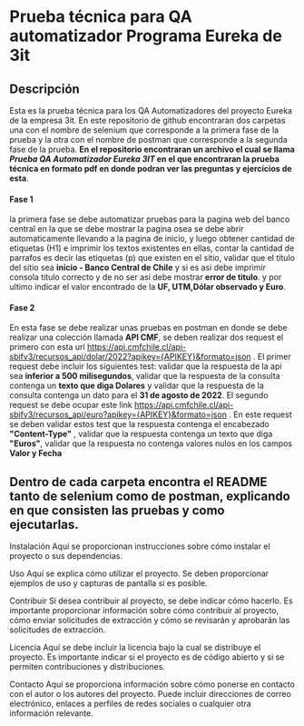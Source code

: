 # Prueba técnica para QA automatizador Programa Eureka de 3it

## Descripción
Esta es la prueba técnica para los QA Automatizadores del proyecto Eureka de la empresa 3it. En este repositorio de github encontraran dos carpetas una con el nombre de selenium que corresponde a la primera fase de la prueba y la otra con el nombre de postman que corresponde a la segunda fase de la prueba.
**En el repositorio encontraran un archivo el cual se llama *Prueba QA Automatizador Eureka 3IT* en el que encontraran la prueba técnica en formato pdf en donde podran ver las preguntas y ejercicios de esta**.

#### Fase 1
la primera fase se debe automatizar pruebas para la pagina web del banco central en la que se debe mostrar la pagina osea se debe abrir automaticamente llevando a la pagina de inicio, y luego obtener cantidad de etiquetas (H1) e imprimir los textos existentes en ellas, contar la cantidad de parrafos es decir las etiquetas (p) que existen en el sitio, validar que el título del sitio sea **inicio - Banco Central de Chile** y si es asi debe imprimir consola titulo correcto y de no ser asi debe mostrar **error de titulo**. y por ultimo indicar el valor encontrado de la **UF, UTM,Dólar observado y Euro**.
#### Fase 2
En esta fase se debe realizar unas pruebas en postman en donde se debe realizar una colección llamada **API CMF**, se deben realizar dos request el primero con esta url https://api.cmfchile.cl/api-sbifv3/recursos_api/dolar/2022?apikey={APIKEY}&formato=json . El primer request debe incluir los siguientes test: validar que la respuesta de la api sea **inferior a 500 milisegundos**, validar que la respuesta de la consulta contenga un **texto que diga Dolares** y validar que la respuesta de la consulta contenga un dato para el **31 de agosto de 2022**.
El segundo request se debe ocupar este link https://api.cmfchile.cl/api-sbifv3/recursos_api/euro?apikey={APIKEY}&formato=json . En este request se deben validar estos test que la respuesta contenga el encabezado **"Content-Type"** , validar que la respuesta contenga un texto que diga **"Euros"**, validar que la respuesta no contenga valores nulos en los campos **Valor y Fecha**


## Dentro de cada carpeta encontra el README tanto de selenium como de postman, explicando en que  consisten las pruebas y como ejecutarlas.

Instalación
Aquí se proporcionan instrucciones sobre cómo instalar el proyecto o sus dependencias.

Uso
Aquí se explica cómo utilizar el proyecto. Se deben proporcionar ejemplos de uso y capturas de pantalla si es posible.

Contribuir
Si desea contribuir al proyecto, se debe indicar cómo hacerlo. Es importante proporcionar información sobre cómo contribuir al proyecto, cómo enviar solicitudes de extracción y cómo se revisarán y aprobarán las solicitudes de extracción.

Licencia
Aquí se debe incluir la licencia bajo la cual se distribuye el proyecto. Es importante indicar si el proyecto es de código abierto y si se permiten contribuciones y distribuciones.

Contacto
Aquí se proporciona información sobre cómo ponerse en contacto con el autor o los autores del proyecto. Puede incluir direcciones de correo electrónico, enlaces a perfiles de redes sociales o cualquier otra información relevante.
